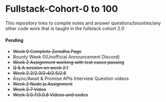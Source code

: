 # Fullstack-Cohort-0 to 100

This repository tries to compile notes and answer questions/bounties/any other code work that is taught in the fullstack cohort 2.0

#### Pending

- ~~Week 0 Complete Zerodha Page~~
- Bounty Week 0(Unofficial Announcement Discord)
- ~~Week 2 Assignment working with test cases passing~~
- ~~Q & A session on week 2.1~~
- ~~Week 2.2/2.3/2.4/2.5/2.6~~
- Async/Await & Promise APIs Interview Question videos
- ~~Week 2 Node js Assignment~~
- ~~Week 2.7 Video~~
- ~~Week 3.0.7/3.0.8 Videos and codes~~
